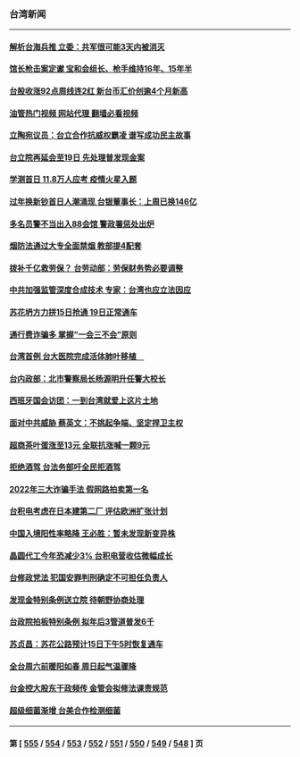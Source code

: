 ### 台湾新闻
---
#### [解析台海兵推 立委：共军很可能3天内被消灭](../../pages/ncid1349361/n13906345.md?01140445) 
#### [馆长枪击案定谳 宝和会组长、枪手维持16年、15年半](../../pages/ncid1349361/n13906347.md?01140445) 
#### [台股收涨92点周线连2红 新台币汇价创逾4个月新高](../../pages/ncid1349361/n13906350.md?01140445) 
#### [油管热门视频 网站代理 翻墙必看视频](http://138.2.39.72:81/youtube.html?epic-marker?01140445)
#### [立陶宛议员：台立合作抗威权霸凌 谱写成功民主故事](../../pages/ncid1349361/n13906330.md?01140445) 
#### [台立院再延会至19日 先处理普发现金案](../../pages/ncid1349361/n13906392.md?01140445) 
#### [学测首日 11.8万人应考 疫情火星入题](../../pages/ncid1349361/n13906348.md?01140445) 
#### [过年换新钞首日人潮涌现 台银董事长：上周已换146亿](../../pages/ncid1349361/n13906352.md?01140445) 
#### [多名员警不当出入88会馆 警政署惩处出炉](../../pages/ncid1349361/n13906351.md?01140445) 
#### [烟防法通过大专全面禁烟 教部提4配套](../../pages/ncid1349361/n13906355.md?01140445) 
#### [拨补千亿救劳保？ 台劳动部：劳保财务势必要调整](../../pages/ncid1349361/n13906382.md?01140445) 
#### [中共加强监管深度合成技术 专家：台湾也应立法因应](../../pages/ncid1349361/n13906342.md?01140445) 
#### [苏花坍方力拼15日抢通 19日正常通车](../../pages/ncid1349361/n13906362.md?01140445) 
#### [通行费诈骗多 掌握“一会三不会”原则](../../pages/ncid1349361/n13906365.md?01140445) 
#### [台湾首例 台大医院完成活体肺叶移植　](../../pages/ncid1349361/n13906368.md?01140445) 
#### [台内政部：北市警察局长杨源明升任警大校长](../../pages/ncid1349361/n13906370.md?01140445) 
#### [西班牙国会访团：一到台湾就爱上这片土地](../../pages/ncid1349361/n13906327.md?01140445) 
#### [面对中共威胁 蔡英文：不挑起争端、坚定捍卫主权](../../pages/ncid1349361/n13906313.md?01140445) 
#### [超商茶叶蛋涨至13元 全联抗涨喊一颗9元](../../pages/ncid1349361/n13906308.md?01140445) 
#### [拒绝酒驾 台法务部吁全民拒酒驾](../../pages/ncid1349361/n13906319.md?01140445) 
#### [2022年三大诈骗手法 假网路拍卖第一名](../../pages/ncid1349361/n13906236.md?01140445) 
#### [台积电考虑在日本建第二厂 评估欧洲扩张计划](../../pages/ncid1349361/n13906169.md?01140445) 
#### [中国入境阳性率略降 王必胜：暂未发现新变异株](../../pages/ncid1349361/n13905491.md?01140445) 
#### [晶圆代工今年恐减少3% 台积电营收估微幅成长](../../pages/ncid1349361/n13905489.md?01140445) 
#### [台修政党法 犯国安罪判刑确定不可担任负责人](../../pages/ncid1349361/n13905488.md?01140445) 
#### [发现金特别条例送立院 待朝野协商处理](../../pages/ncid1349361/n13905553.md?01140445) 
#### [台政院拍板特别条例 拟年后3管道普发6千](../../pages/ncid1349361/n13905551.md?01140445) 
#### [苏贞昌：苏花公路预计15日下午5时恢复通车](../../pages/ncid1349361/n13905493.md?01140445) 
#### [全台周六前暖阳如春 周日起气温骤降](../../pages/ncid1349361/n13905494.md?01140445) 
#### [台金控大股东干政频传 金管会拟修法课责规范](../../pages/ncid1349361/n13905485.md?01140445) 
#### [超级细菌渐增 台美合作检测细菌](../../pages/ncid1349361/n13905495.md?01140445) 

---
#### 第 [ [555](./555.md?01140445) / [554](./554.md?01140445) / [553](./553.md?01140445) / [552](./552.md?01140445) / [551](./551.md?01140445) / [550](./550.md?01140445) / [549](./549.md?01140445) / [548](./548.md?01140445) ] 页
